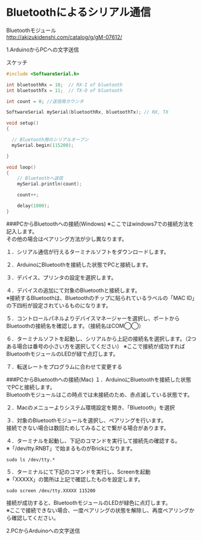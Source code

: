 # Bluetoothによるシリアル通信



Bluetoothモジュール
<br>
http://akizukidenshi.com/catalog/g/gM-07612/

1.ArduinoからPCへの文字送信

スケッチ

```c
#include <SoftwareSerial.h>

int bluetoothRx = 10;  // RX-I of bluetooth
int bluetoothTx = 11;  // TX-O of bluetooth

int count = 0; //送信用カウンタ

SoftwareSerial mySerial(bluetoothRx, bluetoothTx); // RX, TX

void setup()  
{

  // Bluetooth用のシリアルオープン
  mySerial.begin(115200);

}

void loop()
{
    // Bluetoothへ送信
    mySerial.println(count);

    count++;

    delay(1000);
}
```

###PCからBluetoothへの接続(Windows)
※ここではwindows7での接続方法を記入します。<br>
その他の場合はペアリング方法が少し異なります。

１．シリアル通信が行えるターミナルソフトをダウンロードします。

２．ArduinoにBluetoothを接続した状態でPCと接続します。
<br>

３．デバイス、プリンタの設定を選択します。


４．デバイスの追加にて対象のBluetoothと接続します。
<br>※接続するBluetoothは、Bluetoothのチップに貼られているラベルの「MAC ID」の下四桁が設定されているものになります。

５．コントロールパネルよりデバイスマネージャーを選択し、ポートからBluetoothの接続名を確認します。（接続名はCOM◯◯）

６．ターミナルソフトを起動し、シリアルから上記の接続名を選択します。（2つある場合は番号の小さい方を選択してください）
※ここで接続が成功すればBluetoothモジュールのLEDが緑で点灯します。

７．転送レートをプログラムに合わせて変更する

###PCからBluetoothへの接続(Mac)
１．ArduinoにBluetoothを接続した状態でPCと接続します。
<br>
Bluetoothモジュールはこの時点では未接続のため、赤点滅している状態です。

２．Macのメニューよりシステム環境設定を開き、「Bluetooth」を選択

３．対象のBluetoothモジュールを選択し、ペアリングを行います。
<br>
接続できない場合は数回ためしてみることで繋がる場合があります。

４．ターミナルを起動し、下記のコマンドを実行して接続先の確認する。
<br>
※「/dev/tty.RNBT」で始まるものがBrickになります。
```
sudo ls /dev/tty.*
```

５．ターミナルにて下記のコマンドを実行し、Screenを起動 
<br>
※「XXXXX」の箇所は上記で確認したものを設定します。
```
sudo screen /dev/tty.XXXXX 115200
```
接続が成功すると、BluetoothモジュールのLEDが緑色に点灯します。
<br>
※ここで接続できない場合、一度ペアリングの状態を解除し、再度ペアリングから確認してください。



2.PCからArduinoへの文字送信

